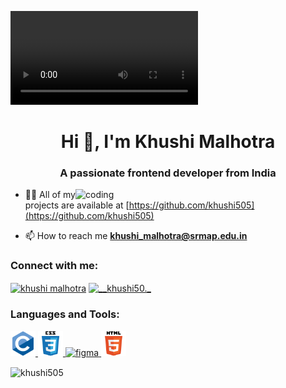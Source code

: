 ![logo](https://github.com/khushi505/Khushi-Malhotra/blob/main/Khushi%20Malhotra.mp4)

<h1 align="center">Hi 👋, I'm Khushi Malhotra</h1>
<h3 align="center">A passionate frontend developer from India</h3>
<img align="right" alt="coding" width="400" src="https://media.tenor.com/PP9v7VIs6R4AAAAd/scaler-create-impact.gif">

- 👨‍💻 All of my projects are available at [https://github.com/khushi505](https://github.com/khushi505)

- 📫 How to reach me **khushi_malhotra@srmap.edu.in**

<h3 align="left">Connect with me:</h3>
<p align="left">
<a href="https://linkedin.com/in/khushi malhotra" target="blank"><img align="center" src="https://raw.githubusercontent.com/rahuldkjain/github-profile-readme-generator/master/src/images/icons/Social/linked-in-alt.svg" alt="khushi malhotra" height="30" width="40" /></a>
<a href="https://instagram.com/__khushi50._" target="blank"><img align="center" src="https://raw.githubusercontent.com/rahuldkjain/github-profile-readme-generator/master/src/images/icons/Social/instagram.svg" alt="__khushi50._" height="30" width="40" /></a>
</p>

<h3 align="left">Languages and Tools:</h3>
<p align="left"> <a href="https://www.cprogramming.com/" target="_blank" rel="noreferrer"> <img src="https://raw.githubusercontent.com/devicons/devicon/master/icons/c/c-original.svg" alt="c" width="40" height="40"/> </a> <a href="https://www.w3schools.com/css/" target="_blank" rel="noreferrer"> <img src="https://raw.githubusercontent.com/devicons/devicon/master/icons/css3/css3-original-wordmark.svg" alt="css3" width="40" height="40"/> </a> <a href="https://www.figma.com/" target="_blank" rel="noreferrer"> <img src="https://www.vectorlogo.zone/logos/figma/figma-icon.svg" alt="figma" width="40" height="40"/> </a> <a href="https://www.w3.org/html/" target="_blank" rel="noreferrer"> <img src="https://raw.githubusercontent.com/devicons/devicon/master/icons/html5/html5-original-wordmark.svg" alt="html5" width="40" height="40"/> </a> </p>

<p><img align="center" src="https://github-readme-streak-stats.herokuapp.com/?user=khushi505&" alt="khushi505" /></p>

